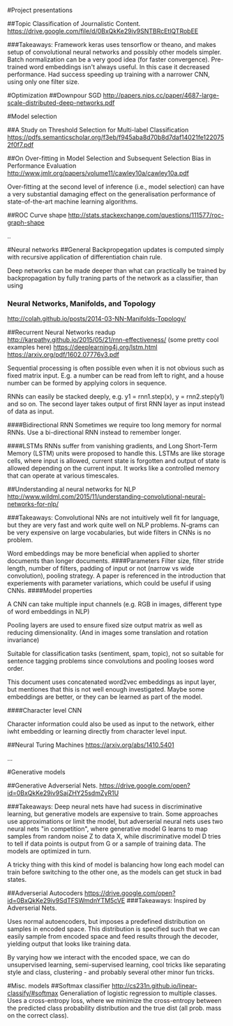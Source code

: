 #Project presentations

##Topic Classification of Journalistic Content.
https://drive.google.com/file/d/0BxQkKe29iv9SNTBRcEtlQTRobEE

###Takeaways: 
Framework keras uses tensorflow or theano, and makes setup of convolutional neural networks and possibly other models simpler.
Batch normalization can be a very good idea (for faster convergence).
Pre-trained word embeddings isn't always useful. In this case it decreased performance.
Had success speeding up training with a narrower CNN, using only one filter size.

#Optimization
##Downpour SGD
http://papers.nips.cc/paper/4687-large-scale-distributed-deep-networks.pdf

#Model selection

##A Study on Threshold Selection for Multi-label Classification
https://pdfs.semanticscholar.org/f3eb/f945aba8d70b8d7daf14021fe1220752f0f7.pdf


##On Over-fitting in Model Selection and Subsequent Selection Bias in
Performance Evaluation
http://www.jmlr.org/papers/volume11/cawley10a/cawley10a.pdf

Over-fitting at the second level of inference (i.e., model selection) can have a very substantial damaging effect on the generalisation performance of
state-of-the-art machine learning algorithms.

##ROC Curve shape
http://stats.stackexchange.com/questions/111577/roc-graph-shape

..

#Neural networks
##General
Backpropegation updates is computed simply with recursive application of differentiation chain rule.

Deep networks can be made deeper than what can practically be trained by backpropagation by fully traning parts of the network as a classifier, than using 

### Neural Networks, Manifolds, and Topology
http://colah.github.io/posts/2014-03-NN-Manifolds-Topology/


##Recurrent Neural Networks readup
http://karpathy.github.io/2015/05/21/rnn-effectiveness/ (some pretty cool examples here)
https://deeplearning4j.org/lstm.html
https://arxiv.org/pdf/1602.07776v3.pdf

Sequential processing is often possible even when it is not obvious such as fixed matrix input. E.g. a number can be read from left to right, and a house number can be formed by applying colors in sequence.

RNNs can easily be stacked deeply, e.g. y1 = rnn1.step(x), y = rnn2.step(y1) and so on. The second layer takes output of first RNN layer as input instead of data as input.

####Bidirectional RNN
Sometimes we require too long memory for normal RNNs. Use a bi-directional RNN instead to remember longer.

####LSTMs
RNNs suffer from vanishing gradients, and Long Short-Term Memory (LSTM) units were proposed to handle this. LSTMs are like storage cells, where input is allowed, current state is forgotten and output of state is allowed depending on the current input. It works like a controlled memory that can operate at various timescales.



##Understanding 
al neural networks for NLP
http://www.wildml.com/2015/11/understanding-convolutional-neural-networks-for-nlp/

###Takeaways:
Convolutional NNs are not intuitively well fit for language, but they are very fast and work quite well on NLP problems. N-grams can be very expensive on large vocabularies, but wide filters in CNNs is no problem.

Word embeddings may be more beneficial when applied to shorter documents than longer documents.
####Parameters 
Filter size, filter stride length, number of filters, padding of input or not (narrow vs wide convolution), pooling strategy. A paper is referenced in the introduction that experiements with parameter variations, which could be useful if using CNNs.
####Model properties

A CNN can take multiple input channels (e.g. RGB in images, different type of word embeddings in NLP)

Pooling layers are used to ensure fixed size output matrix as well as reducing dimensionality. (And in images some translation and rotation invariance)

Suitable for classification tasks (sentiment, spam, topic), not so suitable for sentence tagging problems since convolutions and pooling looses word order.

This document uses concatenated word2vec embeddings as input layer, but mentiones that this is not well enough investigated. Maybe some embeddings are better, or they can be learned as part of the model.

####Character level CNN

Character information could also be used as input to the network, either iwht embedding or learning directly from character level input.

##Neural Turing Machines
https://arxiv.org/abs/1410.5401

...

#Generative models

##Generative Adverserial Nets.
https://drive.google.com/open?id=0BxQkKe29iv9SajZHY25sdmZyR1U

###Takeaways:
Deep neural nets have had sucess in discriminative learning, but generative models are expensive to train. Some approaches use approximations or limit the model, but adverserial neural nets uses two neural nets "in competition", where generative model G learns to map samples from random noise Z to data X, while discriminative model D tries to tell if data points is output from G or a sample of training data. The models are optimized in turn.

A tricky thing with this kind of model is balancing how long each model can train before switching to the other one, as the models can get stuck in bad states.

##Adverserial Autocoders 
https://drive.google.com/open?id=0BxQkKe29iv9SdTFSWmdnYTM5cVE
###Takeaways: 
Inspired by Adverserial Nets.

Uses normal autoencoders, but imposes a predefined distribution on samples in encoded space. This distribution is specified such that we can easily sample from encoded space and feed results through the decoder, yielding output that looks like training data.

By varying how we interact with the encoded space, we can do unsupervised learning, semi-supervised learning, cool tricks like separating style and class, clustering - and probably several other minor fun tricks. 


#Misc. models
##Softmax classifier
http://cs231n.github.io/linear-classify/#softmax
Generaliation of logistic regression to multiple classes. Uses a cross-entropy loss, where we minimize the cross-entropy between the predicted class probability distribution and the true dist (all prob. mass on the correct class).
